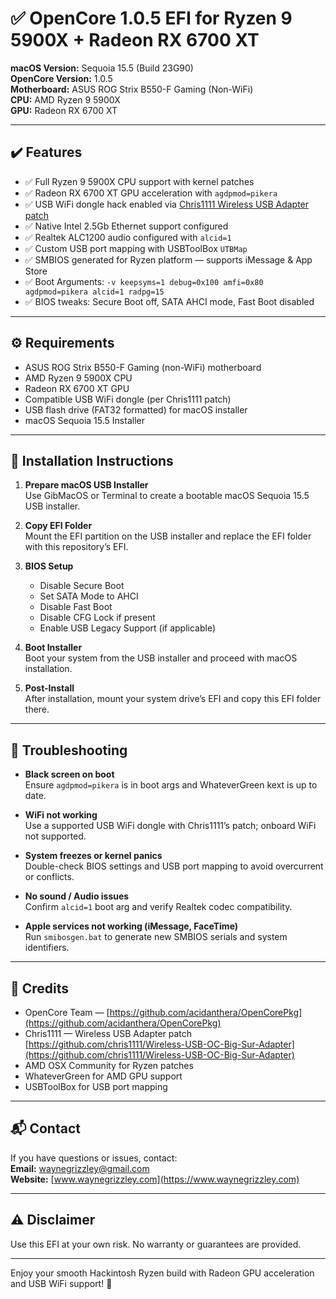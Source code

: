 # ✅ OpenCore 1.0.5 EFI for Ryzen 9 5900X + Radeon RX 6700 XT

**macOS Version:** Sequoia 15.5 (Build 23G90)  
**OpenCore Version:** 1.0.5  
**Motherboard:** ASUS ROG Strix B550-F Gaming (Non-WiFi)  
**CPU:** AMD Ryzen 9 5900X  
**GPU:** Radeon RX 6700 XT  

---

## ✔️ Features

- ✅ Full Ryzen 9 5900X CPU support with kernel patches  
- ✅ Radeon RX 6700 XT GPU acceleration with `agdpmod=pikera`  
- ✅ USB WiFi dongle hack enabled via [Chris1111 Wireless USB Adapter patch](https://github.com/chris1111/Wireless-USB-OC-Big-Sur-Adapter)  
- ✅ Native Intel 2.5Gb Ethernet support configured  
- ✅ Realtek ALC1200 audio configured with `alcid=1`  
- ✅ Custom USB port mapping with USBToolBox `UTBMap`  
- ✅ SMBIOS generated for Ryzen platform — supports iMessage & App Store  
- ✅ Boot Arguments: `-v keepsyms=1 debug=0x100 amfi=0x80 agdpmod=pikera alcid=1 radpg=15`  
- ✅ BIOS tweaks: Secure Boot off, SATA AHCI mode, Fast Boot disabled  

---

## ⚙️ Requirements

- ASUS ROG Strix B550-F Gaming (non-WiFi) motherboard  
- AMD Ryzen 9 5900X CPU  
- Radeon RX 6700 XT GPU  
- Compatible USB WiFi dongle (per Chris1111 patch)  
- USB flash drive (FAT32 formatted) for macOS installer  
- macOS Sequoia 15.5 Installer  

---

## 🚀 Installation Instructions

1. **Prepare macOS USB Installer**  
   Use GibMacOS or Terminal to create a bootable macOS Sequoia 15.5 USB installer.

2. **Copy EFI Folder**  
   Mount the EFI partition on the USB installer and replace the EFI folder with this repository’s EFI.

3. **BIOS Setup**  
   - Disable Secure Boot  
   - Set SATA Mode to AHCI  
   - Disable Fast Boot  
   - Disable CFG Lock if present  
   - Enable USB Legacy Support (if applicable)  

4. **Boot Installer**  
   Boot your system from the USB installer and proceed with macOS installation.

5. **Post-Install**  
   After installation, mount your system drive’s EFI and copy this EFI folder there.

---

## 🔧 Troubleshooting

- **Black screen on boot**  
  Ensure `agdpmod=pikera` is in boot args and WhateverGreen kext is up to date.

- **WiFi not working**  
  Use a supported USB WiFi dongle with Chris1111’s patch; onboard WiFi not supported.

- **System freezes or kernel panics**  
  Double-check BIOS settings and USB port mapping to avoid overcurrent or conflicts.

- **No sound / Audio issues**  
  Confirm `alcid=1` boot arg and verify Realtek codec compatibility.

- **Apple services not working (iMessage, FaceTime)**  
  Run `smibosgen.bat` to generate new SMBIOS serials and system identifiers.

---

## 🙌 Credits

- OpenCore Team — [https://github.com/acidanthera/OpenCorePkg](https://github.com/acidanthera/OpenCorePkg)  
- Chris1111 — Wireless USB Adapter patch [https://github.com/chris1111/Wireless-USB-OC-Big-Sur-Adapter](https://github.com/chris1111/Wireless-USB-OC-Big-Sur-Adapter)  
- AMD OSX Community for Ryzen patches  
- WhateverGreen for AMD GPU support  
- USBToolBox for USB port mapping  

---

## 📬 Contact

If you have questions or issues, contact:  
**Email:** [waynegrizzley@gmail.com](mailto:waynegrizzley@gmail.com)  
**Website:** [www.waynegrizzley.com](https://www.waynegrizzley.com)  

---

## ⚠️ Disclaimer

Use this EFI at your own risk. No warranty or guarantees are provided.  

---

Enjoy your smooth Hackintosh Ryzen build with Radeon GPU acceleration and USB WiFi support! 🎉
